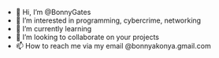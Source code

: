- 👋 Hi, I’m @BonnyGates
- 👀 I’m interested in programming, cybercrime, networking
- 🌱 I’m currently learning 
- 💞️ I’m looking to collaborate on your projects 
- 📫 How to reach me  via my email @bonnyakonya.gmail.com

<!---
BonnyGates/BonnyGates is a ✨ special ✨ repository because its `README.md` (this file) appears on your GitHub profile.
You can click the Preview link to take a look at your changes.
--->
